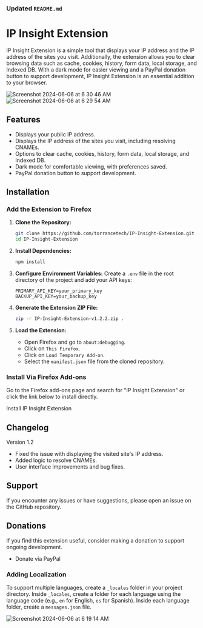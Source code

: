
### Updated `README.md`


# IP Insight Extension

IP Insight Extension is a simple tool that displays your IP address and the IP address of the sites you visit. Additionally, the extension allows you to clear browsing data such as cache, cookies, history, form data, local storage, and Indexed DB. With a dark mode for easier viewing and a PayPal donation button to support development, IP Insight Extension is an essential addition to your browser.

![Screenshot 2024-06-06 at 6 30 46 AM](https://github.com/TorranceTech/IP-Insight-Extension/assets/170806445/4bce82ea-565b-4270-8691-916272545ed8)
![Screenshot 2024-06-06 at 6 29 54 AM](https://github.com/TorranceTech/IP-Insight-Extension/assets/170806445/09cdde87-89e0-4e38-a3a5-ad5c057382bc)

## Features

- Displays your public IP address.
- Displays the IP address of the sites you visit, including resolving CNAMEs.
- Options to clear cache, cookies, history, form data, local storage, and Indexed DB.
- Dark mode for comfortable viewing, with preferences saved.
- PayPal donation button to support development.

## Installation

### Add the Extension to Firefox

1. **Clone the Repository:**
   ```bash
   git clone https://github.com/torrancetech/IP-Insight-Extension.git
   cd IP-Insight-Extension
   ```

2. **Install Dependencies:**
   ```bash
   npm install
   ```

3. **Configure Environment Variables:**
   Create a `.env` file in the root directory of the project and add your API keys:
   ```plaintext
   PRIMARY_API_KEY=your_primary_key
   BACKUP_API_KEY=your_backup_key
   ```

4. **Generate the Extension ZIP File:**
   ```bash
   zip -r IP-Insight-Extension-v1.2.2.zip .
   ```

5. **Load the Extension:**
   - Open Firefox and go to `about:debugging`.
   - Click on `This Firefox`.
   - Click on `Load Temporary Add-on`.
   - Select the `manifest.json` file from the cloned repository.

### Install Via Firefox Add-ons
Go to the Firefox add-ons page and search for "IP Insight Extension" or click the link below to install directly.

Install IP Insight Extension <!-- Add the add-on link when available -->

## Changelog

Version 1.2
- Fixed the issue with displaying the visited site's IP address.
- Added logic to resolve CNAMEs.
- User interface improvements and bug fixes.

## Support

If you encounter any issues or have suggestions, please open an issue on the GitHub repository.

## Donations

If you find this extension useful, consider making a donation to support ongoing development.

* Donate via PayPal

### Adding Localization

To support multiple languages, create a `_locales` folder in your project directory. Inside `_locales`, create a folder for each language using the language code (e.g., `en` for English, `es` for Spanish). Inside each language folder, create a `messages.json` file.

![Screenshot 2024-06-06 at 6 19 14 AM](https://github.com/TorranceTech/IP-Insight-Extension/assets/170806445/de926c24-332a-439f-81a7-12e273d8ce7c)
```
